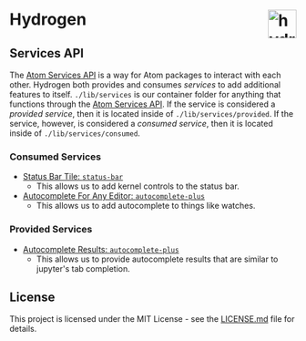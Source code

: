 

<!-- Start lib\services\index.js -->

# Hydrogen <img src="https://cdn.rawgit.com/nteract/hydrogen/17eda245/static/animate-logo.svg" alt="hydrogen animated logo" height="50px" align="right" />

## Services API

The [Atom Services API](https://flight-manual.atom.io/behind-atom/sections/interacting-with-other-packages-via-services/) is a way for Atom packages to interact with each other. Hydrogen both provides and consumes *services* to add additional features to itself. `./lib/services` is our container folder for anything that functions through the [Atom Services API](https://flight-manual.atom.io/behind-atom/sections/interacting-with-other-packages-via-services/). If the service is considered a *provided service*, then it is located inside of `./lib/services/provided`. If the service, however, is considered a *consumed service*, then it is located inside of `./lib/services/consumed`.

### Consumed Services
- [Status Bar Tile: `status-bar`](./consumed/status-bar/status-bar.js)
   - This allows us to add kernel controls to the status bar.
- [Autocomplete For Any Editor: `autocomplete-plus`](./consumed/autocomplete.js)
   - This allows us to add autocomplete to things like watches.

### Provided Services
- [Autocomplete Results: `autocomplete-plus`](./provided/autocomplete.js)
   - This allows us to provide autocomplete results that are similar to jupyter's tab completion.

## License

This project is licensed under the MIT License - see the [LICENSE.md](https://github.com/nteract/hydrogen/blob/master/LICENSE.md) file for details.

<!-- End lib\services\index.js -->
